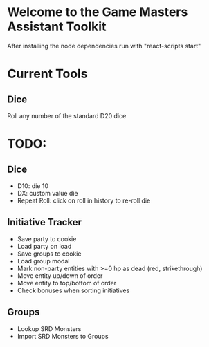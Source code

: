 # Welcome to the Game Masters Assistant Toolkit

After installing the node dependencies run with
"react-scripts start"

 # Current Tools
 ## Dice
  Roll any number of the standard D20 dice

 # TODO:
 ## Dice
  - D10: die 10
  - DX: custom value die
  - Repeat Roll: click on roll in history to re-roll die
 ## Initiative Tracker
  - Save party to cookie
  - Load party on load
  - Save groups to cookie
  - Load group modal
  - Mark non-party entities with >=0 hp as dead (red, strikethrough)
  - Move entity up/down of order
  - Move entity to top/bottom of order
  - Check bonuses when sorting initiatives
 ## Groups
  - Lookup SRD Monsters
  - Import SRD Monsters to Groups